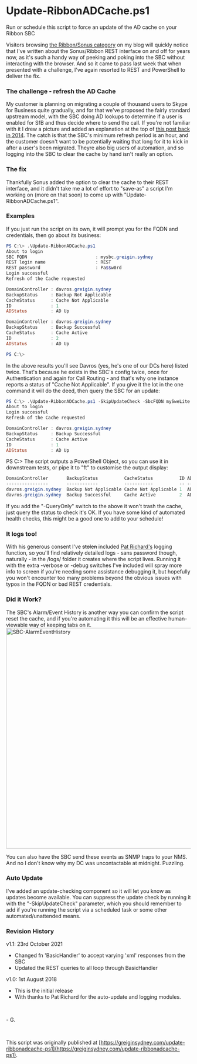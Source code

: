 # Update-RibbonADCache.ps1
Run or schedule this script to force an update of the AD cache on your Ribbon SBC

Visitors browsing <a href="https://greiginsydney.com/category/sonus/" target="_blank"> the Ribbon/Sonus category</a> on my blog will quickly notice that I've written about the Sonus/Ribbon REST interface on and off for years now, as it's such a handy way of peeking and poking into the SBC without interacting with the browser. And  so it came to pass last week that when presented with a challenge, I've again resorted to REST and PowerShell to deliver the fix.
### The challenge - refresh the AD Cache
My customer is planning on migrating a couple of thousand users to Skype for Business quite gradually, and for that we've proposed the fairly standard upstream model, with the SBC doing AD lookups to determine if a user is enabled for SfB and thus  decide where to send the call. If you're not familiar with it I drew a picture and added an explanation at the top of <a href="https://greiginsydney.com/tweaking-sonus-message-translations/" target="_blank"> this post back in 2014</a>.
The catch is that the SBC's minimum refresh period is an hour, and the customer doesn't want to be potentially waiting that long for it to kick in after a user's been migrated.
Theyre also big users of automation, and so logging into the SBC to clear the cache by hand isn't really an option.
### The fix
Thankfully Sonus added the option to clear the cache to their REST interface, and it didn't take me a lot of effort to "save-as" a script I'm working on (more on that soon) to come up with "Update-RibbonADCache.ps1".
### Examples
If you just run the script on its own, it will prompt you for the FQDN and credentials, then go about its business:
```powershell
PS C:\> .\Update-RibbonADCache.ps1
About to login
SBC FQDN                          : mysbc.greigin.sydney
REST login name                   : REST
REST password                     : Pa$$w0rd
Login successful
Refresh of the Cache requested

DomainController : davros.greigin.sydney
BackupStatus     : Backup Not Applicable
CacheStatus      : Cache Not Applicable
ID               : 1
ADStatus         : AD Up

DomainController : davros.greigin.sydney
BackupStatus     : Backup Successful
CacheStatus      : Cache Active
ID               : 2
ADStatus         : AD Up

PS C:\>
```
In the above results you'll see Davros (yes, he's one of our DCs here) listed twice. That's because he exists in the SBC's config twice, once for Authentication and again for Call Routing - and that's why one instance reports a status of "Cache Not Applicable".
If you give it the lot in the one command it will do the deed, then query the SBC for an update:
```powershell
PS C:\> .\Update-RibbonADCache.ps1 -SkipUpdateCheck -SbcFQDN mySweLite.greigin.sydney -RestLogin REST -RestPassword Pa$$w0rd 
About to login
Login successful
Refresh of the Cache requested

DomainController : davros.greigin.sydney
BackupStatus     : Backup Successful
CacheStatus      : Cache Active
ID               : 1
ADStatus         : AD Up
```
PS C:\>
The script outputs a PowerShell Object, so you can use it in downstream tests, or pipe it to "ft" to customise the output display:
```powershell
DomainController       BackupStatus          CacheStatus          ID ADStatus
----------------       ------------          -----------          -- --------
davros.greigin.sydney  Backup Not Applicable Cache Not Applicable 1  AD Up
davros.greigin.sydney  Backup Successful     Cache Active         2  AD Up
```
If you add the "-QueryOnly" switch to the above it won't trash the cache, just query the status to check it's OK. If you have some kind of automated health checks, this might be a good one to add to your schedule!
### It logs too!
With his generous consent I've ~~stolen~~ included [Pat Richard's]("https://ucunleashed.com") logging function, so you'll find relatively detailed logs - sans password  though, naturally - in the /logs/ folder it creates where the script lives.
Running it with the extra -verbose or -debug switches I've included will spray more info to screen if you're needing some assistance debugging it, but hopefully you won't encounter too many problems beyond the obvious issues with typos in the FQDN or bad  REST credentials.
### Did it Work?
The SBC's Alarm/Event History is another way you can confirm the script reset the cache, and if you're automating it this will be an effective human-viewable way of keeping tabs on it.
<img title="SBC-AlarmEventHistory" src="https://user-images.githubusercontent.com/11004787/79121380-84a47600-7dd8-11ea-8fce-719d723d7488.png" border="0" alt="SBC-AlarmEventHistory" width="600" />

You can also have the SBC send these events as SNMP traps to your NMS. And no I don't know why my DC was uncontactable at midnight. Puzzling.
### Auto Update
I've added an update-checking component so it will let you know as updates become available. You can suppress the update check by running it with the "-SkipUpdateCheck" parameter, which you should remember to add if you're running the script  via a scheduled task or some other automated/unattended means.
### Revision History
v1.1: 23rd October 2021

- Changed fn 'BasicHandler' to accept varying 'xml' responses from the SBC
- Updated the REST queries to all loop through BasicHandler

v1.0: 1st August 2018

- This is the initial release
- With thanks to Pat Richard for the auto-update and logging modules.
<br>

\- G.

<br>

This script was originally published at [https://greiginsydney.com/update-ribbonadcache-ps1](https://greiginsydney.com/update-ribbonadcache-ps1).


